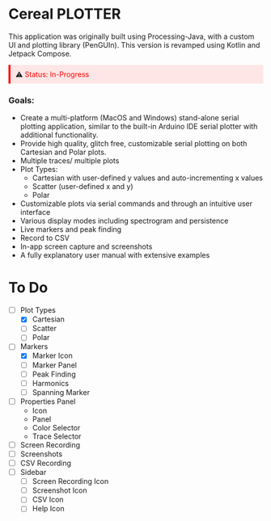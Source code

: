 # Cereal PLOTTER

This application was originally built using Processing-Java, with a custom UI and plotting library (PenGUIn). This version is revamped using Kotlin and Jetpack Compose. 

<div style="border-left: 4px solid red; padding: 10px; background-color: #ffe6e6;">
⚠️ <span style="color:red">Status: In-Progress</span>
</div>


### Goals:
  - Create a multi-platform (MacOS and Windows) stand-alone serial plotting application, similar to the built-in Arduino IDE serial plotter with additional functionality.
  - Provide high quality, glitch free, customizable serial plotting on both Cartesian and Polar plots.
  - Multiple traces/ multiple plots
  - Plot Types: 
    - Cartesian with user-defined y values and auto-incrementing x values
    - Scatter (user-defined x and y)
    - Polar
  - Customizable plots via serial commands and through an intuitive user interface
  - Various display modes including spectrogram and persistence
  - Live markers and peak finding
  - Record to CSV
  - In-app screen capture and screenshots
  - A fully explanatory user manual with extensive examples



# To Do
- [ ] Plot Types
  - [x] Cartesian
  - [ ] Scatter
  - [ ] Polar
- [ ] Markers
  - [x] Marker Icon
  - [ ] Marker Panel 
  - [ ] Peak Finding
  - [ ] Harmonics
  - [ ] Spanning Marker
- [ ] Properties Panel
  - Icon
  - Panel
  - Color Selector
  - Trace Selector
- [ ] Screen Recording
- [ ] Screenshots
- [ ] CSV Recording
- [ ] Sidebar
  - [ ] Screen Recording Icon
  - [ ] Screenshot Icon
  - [ ] CSV Icon
  - [ ] Help Icon